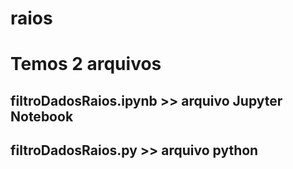 # raios
# Temos 2 arquivos
## filtroDadosRaios.ipynb >> arquivo Jupyter Notebook
## filtroDadosRaios.py  >> arquivo python
